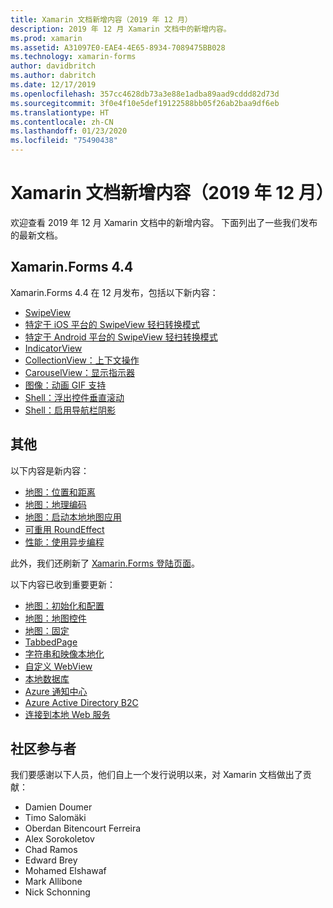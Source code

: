 ```yaml
---
title: Xamarin 文档新增内容（2019 年 12 月）
description: 2019 年 12 月 Xamarin 文档中的新增内容。
ms.prod: xamarin
ms.assetid: A31097E0-EAE4-4E65-8934-7089475BB028
ms.technology: xamarin-forms
author: davidbritch
ms.author: dabritch
ms.date: 12/17/2019
ms.openlocfilehash: 357cc4628db73a3e88e1adba89aad9cddd82d73d
ms.sourcegitcommit: 3f0e4f10e5def19122588bb05f26ab2baa9df6eb
ms.translationtype: HT
ms.contentlocale: zh-CN
ms.lasthandoff: 01/23/2020
ms.locfileid: "75490438"
---
```

# <a name="xamarin-docs-whats-new-december-2019"></a>Xamarin 文档新增内容（2019 年 12 月）

欢迎查看 2019 年 12 月 Xamarin 文档中的新增内容。 下面列出了一些我们发布的最新文档。

## <a name="xamarinforms-44"></a>Xamarin.Forms 4.4

Xamarin.Forms 4.4 在 12 月发布，包括以下新内容：

- [SwipeView](~/xamarin-forms/user-interface/swipeview.md)
- [特定于 iOS 平台的 SwipeView 轻扫转换模式](~/xamarin-forms/platform/ios/swipeview-swipetransitionmode.md)
- [特定于 Android 平台的 SwipeView 轻扫转换模式](~/xamarin-forms/platform/android/swipeview-swipetransitionmode.md)
- [IndicatorView](~/xamarin-forms/user-interface/indicatorview.md)
- [CollectionView：上下文操作](~/xamarin-forms/user-interface/collectionview/populate-data.md#context-menus)
- [CarouselView：显示指示器](~/xamarin-forms/user-interface/carouselview/populate-data.md#display-indicators)
- [图像：动画 GIF 支持](~/xamarin-forms/user-interface/images.md#animated-gifs)
- [Shell：浮出控件垂直滚动](~/xamarin-forms/app-fundamentals/shell/flyout.md#flyout-vertical-scroll)
- [Shell：启用导航栏阴影](~/xamarin-forms/app-fundamentals/shell/configuration.md#enable-navigation-bar-shadow)

## <a name="other"></a>其他

以下内容是新内容：

- [地图：位置和距离](~/xamarin-forms/user-interface/map/position-distance.md)
- [地图：地理编码](~/xamarin-forms/user-interface/map/geocoder.md)
- [地图：启动本地地图应用](~/xamarin-forms/user-interface/map/native-map-app.md)
- [可重用 RoundEffect](~/xamarin-forms/app-fundamentals/effects/reusable-roundeffect.md)
- [性能：使用异步编程](~/xamarin-forms/deploy-test/performance.md#use-asynchronous-programming)

此外，我们还刷新了 [Xamarin.Forms 登陆页面](~/xamarin-forms/index.yml)。

以下内容已收到重要更新：

- [地图：初始化和配置](~/xamarin-forms/user-interface/map/setup.md)
- [地图：地图控件](~/xamarin-forms/user-interface/map/map.md)
- [地图：固定](~/xamarin-forms/user-interface/map/pins.md)
- [TabbedPage](~/xamarin-forms/app-fundamentals/navigation/tabbed-page.md)
- [字符串和映像本地化](~/xamarin-forms/app-fundamentals/localization/text.md)
- [自定义 WebView](~/xamarin-forms/app-fundamentals/custom-renderer/hybridwebview.md)
- [本地数据库](~/xamarin-forms/data-cloud/data/databases.md)
- [Azure 通知中心](~/xamarin-forms/data-cloud/azure-services/azure-notification-hub.md)
- [Azure Active Directory B2C](~/xamarin-forms/data-cloud/authentication/azure-ad-b2c.md)
- [连接到本地 Web 服务](~/cross-platform/deploy-test/connect-to-local-web-services.md)

## <a name="community-contributors"></a>社区参与者

我们要感谢以下人员，他们自上一个发行说明以来，对 Xamarin 文档做出了贡献：

- Damien Doumer
- Timo Salomäki
- Oberdan Bitencourt Ferreira
- Alex Sorokoletov
- Chad Ramos
- Edward Brey
- Mohamed Elshawaf
- Mark Allibone
- Nick Schonning
